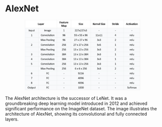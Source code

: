 # AlexNet
<div style="text-align: center;">
    <img src="../../docs/architectures/AlexNet.png" alt="alexnet architecture" width="75%">
</div>

The AlexNet architecture is the successor of LeNet. It was a groundbreaking deep learning model introduced in 2012 and achieved significant performance on the ImageNet dataset. The image illustrates the architecture of AlexNet, showing its convolutional and fully connected layers.